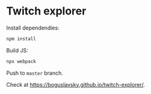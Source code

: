# Twitch explorer

Install dependendies:

```sh
npm install
```

Build JS:

```sh
npx webpack
```

Push to `master` branch.

Check at https://boguslavsky.github.io/twitch-explorer/.
